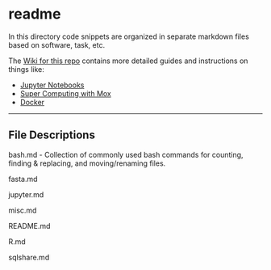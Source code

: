 # readme
 In this directory code snippets are organized in separate markdown files based on software, task, etc.
 
 The [Wiki for this repo](https://github.com/RobertsLab/code/wiki) contains more detailed guides and instructions on things like:
 
 - [Jupyter Notebooks](https://github.com/RobertsLab/code/wiki/Jupyter-Notebook-Guide)
 - [Super Computing with Mox](https://github.com/RobertsLab/hyak_mox/wiki)
 - [Docker](https://github.com/RobertsLab/code/wiki/docker)

---

## File Descriptions

bash.md - Collection of commonly used bash commands for counting, finding & replacing, and moving/renaming files.

fasta.md

jupyter.md

misc.md

README.md

R.md

sqlshare.md
